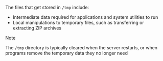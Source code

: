 
The files that get stored in `/tmp` include:
- Intermediate data required for applications and system utilities to run
- Local manipulations to temporary files, such as transferring or extracting ZIP archives

> [!NOTE]
> The `/tmp` directory is typically cleared when the server restarts, or when programs remove the temporary data they no longer need

